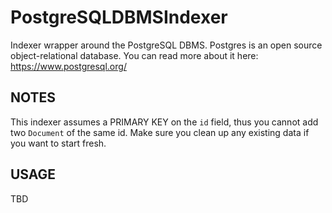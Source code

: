 # PostgreSQLDBMSIndexer

Indexer wrapper around the PostgreSQL DBMS. Postgres is an open source object-relational database. You can read more about it here: https://www.postgresql.org/

## NOTES

This indexer assumes a PRIMARY KEY on the `id` field, thus you cannot add two `Document` of the same id. Make sure you clean up any existing data if you want to start fresh. 

## USAGE

TBD

